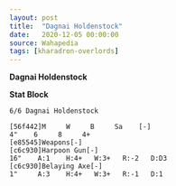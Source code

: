 ```yaml
---
layout: post
title:  "Dagnai Holdenstock"
date:   2020-12-05 00:00:00
source: Wahapedia
tags: [kharadron-overlords]
---
```


**Dagnai Holdenstock**

**Stat Block**
```
6/6 Dagnai Holdenstock
```

```
[56f442]M     W     B     Sa    [-]
4"    6     8     4+    
[e85545]Weapons[-]
[c6c930]Harpoon Gun[-]
16"    A:1    H:4+   W:3+   R:-2   D:D3  
[c6c930]Belaying Axe[-]
1"     A:3    H:4+   W:3+   R:-1   D:1   
```
    